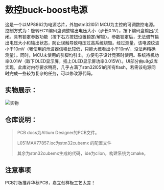# 数控buck-boost电源
这是一个以MP8862为电源芯片，外加stm32l051 MCU为主控的可调数控电源。控制方式为：旋转EC11编码盘调整输出电压大小（步长0.1V），按下编码盘输出/关闭。具有锁定参数功能（按下右方按钮设置锁定/解锁）。参数锁定后，无法调节输出电压大小和输出状态，防止误触导致电压过高系统烧毁。经过测量，该电源纹波小于10mV（我使用的示波器信噪比较低，只能大概看出小于10mV，没法再精确测量）。同时，MCU未使用的引脚均引出，方便电子设计竞赛时使用。系统待机功率0.01W（取下OLED显示屏，插上OLED显示屏功率0.015W）。UI部分由u8g2库实现，此库对内存要求稍高，几乎占满了stm32l051的所有flash，若需该电源同时完成一些较为复杂的任务，可以修改源代码。

## 实物展示：
![实物](https://cdn.risingentropy.top/images/posts/5ce8a666b2b55bc662fe89bb308c28a4.jpeg)

## 仓库说明：
>PCB docs为Altium Designer的PCB文件。
>
>L051MAX77857.ioc为stm32cubemx 的配置文件
>
>其余为stm32cubemx生成的代码，ide为clion，构建系统为cmake。


## 注意事项
PCB打板推荐华秋PCB，嘉立创样板工艺太差！
